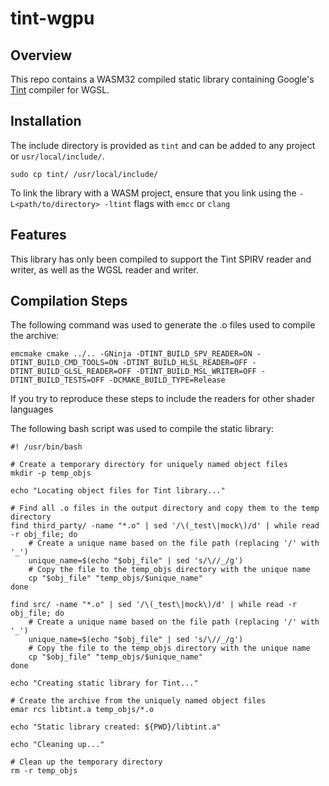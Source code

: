 # tint-wgpu

## Overview
This repo contains a WASM32 compiled static library containing Google's [Tint](https://dawn.googlesource.com/tint) compiler for WGSL.

## Installation
The include directory is provided as `tint` and can be added to any project or `usr/local/include/`.

```
sudo cp tint/ /usr/local/include/
```

To link the library with a WASM project, ensure that you link using the `-L<path/to/directory> -ltint` flags with `emcc` or `clang`

## Features
This library has only been compiled to support the Tint SPIRV reader and writer, as well as the WGSL reader and writer.

## Compilation Steps
The following command was used to generate the .o files used to compile the archive:
```
emcmake cmake ../.. -GNinja -DTINT_BUILD_SPV_READER=ON -DTINT_BUILD_CMD_TOOLS=ON -DTINT_BUILD_HLSL_READER=OFF -DTINT_BUILD_GLSL_READER=OFF -DTINT_BUILD_MSL_WRITER=OFF -DTINT_BUILD_TESTS=OFF -DCMAKE_BUILD_TYPE=Release
```

If you try to reproduce these steps to include the readers for other shader languages

The following bash script was used to compile the static library:
```
#! /usr/bin/bash

# Create a temporary directory for uniquely named object files
mkdir -p temp_objs

echo "Locating object files for Tint library..."

# Find all .o files in the output directory and copy them to the temp directory
find third_party/ -name "*.o" | sed '/\(_test\|mock\)/d' | while read -r obj_file; do
    # Create a unique name based on the file path (replacing '/' with '_')
    unique_name=$(echo "$obj_file" | sed 's/\//_/g')
    # Copy the file to the temp_objs directory with the unique name
    cp "$obj_file" "temp_objs/$unique_name"
done

find src/ -name "*.o" | sed '/\(_test\|mock\)/d' | while read -r obj_file; do
    # Create a unique name based on the file path (replacing '/' with '_')
    unique_name=$(echo "$obj_file" | sed 's/\//_/g')
    # Copy the file to the temp_objs directory with the unique name
    cp "$obj_file" "temp_objs/$unique_name"
done

echo "Creating static library for Tint..."

# Create the archive from the uniquely named object files
emar rcs libtint.a temp_objs/*.o

echo "Static library created: ${PWD}/libtint.a"

echo "Cleaning up..."

# Clean up the temporary directory
rm -r temp_objs
```
